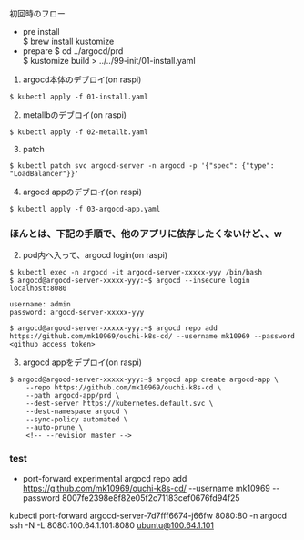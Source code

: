 初回時のフロー

- pre install  
$ brew install kustomize  
- prepare
$ cd ../argocd/prd  
$ kustomize build > ../../99-init/01-install.yaml  


1. argocd本体のデブロイ(on raspi)
```
$ kubectl apply -f 01-install.yaml
```
2. metallbのデブロイ(on raspi)
```
$ kubectl apply -f 02-metallb.yaml
```
3. patch
```
$ kubectl patch svc argocd-server -n argocd -p '{"spec": {"type": "LoadBalancer"}}'
```
4. argocd appのデブロイ(on raspi)
```
$ kubectl apply -f 03-argocd-app.yaml
```





### ほんとは、下記の手順で、他のアプリに依存したくないけど、、w
<!-- 2. pod内へ入って、argocd login(on raspi)
```
$ kubectl exec -n argocd -it argocd-server-xxxxx-yyy /bin/bash
$ argocd@argocd-server-xxxxx-yyy:~$ argocd --insecure login localhost:8080
username: admin
password: argocd-server-xxxxx-yyy
$ argocd@argocd-server-xxxxx-yyy:~$ argocd repocreds add https://github.com/mk10969/ouchi-k8s-cd/ --username mk10969 --password <github access token>
``` -->

2. pod内へ入って、argocd login(on raspi)
```
$ kubectl exec -n argocd -it argocd-server-xxxxx-yyy /bin/bash
$ argocd@argocd-server-xxxxx-yyy:~$ argocd --insecure login localhost:8080

username: admin
password: argocd-server-xxxxx-yyy

$ argocd@argocd-server-xxxxx-yyy:~$ argocd repo add https://github.com/mk10969/ouchi-k8s-cd/ --username mk10969 --password <github access token>
```

3. argocd appをデプロイ(on raspi)
```
$ argocd@argocd-server-xxxxx-yyy:~$ argocd app create argocd-app \
    --repo https://github.com/mk10969/ouchi-k8s-cd \
    --path argocd-app/prd \
    --dest-server https://kubernetes.default.svc \
    --dest-namespace argocd \
    --sync-policy automated \
    --auto-prune \
    <!-- --revision master -->
```

### test
- port-forward experimental
argocd repo add https://github.com/mk10969/ouchi-k8s-cd/ --username mk10969 --password 8007fe2398e8f82e05f2c71183cef0676fd94f25

kubectl port-forward argocd-server-7d7fff6674-j66fw 8080:80 -n argocd
ssh -N -L 8080:100.64.1.101:8080 ubuntu@100.64.1.101
 
 